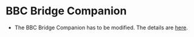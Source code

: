 # BBC Bridge Companion
*  The BBC Bridge Companion has to be modified. The details are [here](https://atariage.com/forums/topic/313772-tms-9129-question/?do=findComment&comment=4691174).
